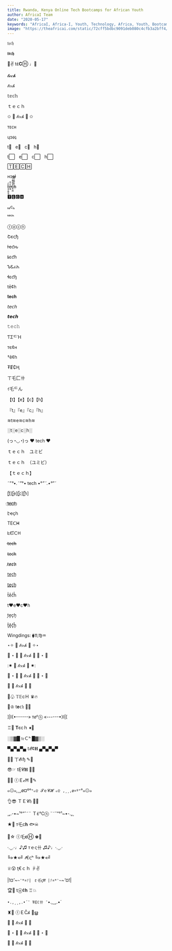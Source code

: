 ```yaml
---
title: Rwanda, Kenya Online Tech Bootcamps for African Youth
author: AfricaI Team
date: "2020-05-17"
keywords: "AfricaI, Africa-I, Youth, Technology, Africa, Youth, Bootcamps, Tutoring, Online, Rwanda, Kenya"
image: "https://theafricai.com/static/72cff5bdbc9091deb080c4cfb3a2bff4/39ef9/codingBootcamp.png"
---
```




𝔱𝔢𝔠𝔥

𝖙𝖊𝖈𝖍

💚✌  tέ𝐂Ⓗ  ♩🍧

𝓽𝓮𝓬𝓱

𝓉𝑒𝒸𝒽

𝕥𝕖𝕔𝕙

ｔｅｃｈ

✩  🎀  𝓉𝑒𝒸𝒽  🎀  ✩

ᴛᴇᴄʜ

ɥɔǝʇ

t⃣   e⃣   c⃣   h⃣

t⃞    e⃞    c⃞    h⃞

🅃🄴🄲🄷

ʜɔɘƚ

t̷̫͓̯͖̱̫͕̮͈̐́ͅè̴̫͍̽̂̎̕c̴̭̤̰̲̈͊̅̃͌͂͛̈͝ḥ̴̏̂̎͂̾͂̉

🆃🅴🅲🅷

ₜₑcₕ

ᵗᵉᶜʰ

ⓣⓔⓒⓗ

Շєςђ

ƚҽƈԋ

ȶɛƈɦ

ᏖᏋፈᏂ

ɬɛƈɧ

tē¢h

𝐭𝐞𝐜𝐡

𝘵𝘦𝘤𝘩

𝙩𝙚𝙘𝙝

𝚝𝚎𝚌𝚑

ƬΣᄃΉ

тє¢н

†ê¢h

₮Ɇ₵Ⱨ

ㄒ乇匚卄

ｲ乇ᄃん

【t】【e】【c】【h】

『t』『e』『c』『h』

≋t≋e≋c≋h≋

░t░e░c░h░

(っ◔◡◔)っ ♥ tech ♥

ｔｅｃｈ　ユミビ

ｔｅｃｈ　（ユミビ）

【﻿ｔｅｃｈ】

˜”*°•.˜”*°• tech •°*”˜.•°*”˜

[̲̅t][̲̅e][̲̅c][̲̅h]

t҉e҉c҉h҉

էҽçհ

TEᑕᕼ

ᖶᘿᑢᕼ

t̶e̶c̶h̶

t̴e̴c̴h̴

t̷e̷c̷h̷

t̲e̲c̲h̲

t̳e̳c̳h̳

t̾e̾c̾h̾

t♥e♥c♥h

t͎e͎c͎h͎

t͓̽e͓̽c͓̽h͓̽

Wingdings: ⧫︎♏︎♍︎♒︎

⋆✧  🎀  𝓉𝑒𝒸𝒽  🎀  ✧⋆

🍒 ⋆ 🍭  🎀  𝓉𝑒𝒸𝒽  🎀  🍭 ⋆ 🍒

:✷  🎀  𝓉𝑒𝒸𝒽  🎀  ✷:

🍇 ⋆ 🍬  🎀  𝓉𝑒𝒸𝒽  🎀  🍬 ⋆ 🍇

🍭  🎀  𝓉𝑒𝒸𝒽  🎀  🍭

🐻♧  𝕋𝔼cＨ  ♛🔥

🐊♔  t𝐞𝕔𝔥  💎🐻

]|I{•------» т𝑒ᶜⓗ «------•}I|[

♖💋  𝐓єcｈ  ♦🐺

░▒▓█ 𝔱𝔢Ｃʰ █▓▒░

▀▄▀▄▀▄ 𝕥𝓔¢𝐇 ▄▀▄▀▄▀

🍟🐼  丅𝓔𝔠ђ  ✎🍬

😎☞  tẸ𝓒𝐇  👻💔

🍧🐻  ⓣＥ𝓬Ħ  🎅✎

๑۞๑,¸¸,ø¤º°`°๑۩ 𝓣ｅ𝓒𝓗 ๑۩ ,¸¸,ø¤º°`°๑۞๑

👌😎  ＴＥ𝓒𝔥  🎯💲

¸„.-•~¹°”ˆ˜¨ Ｔέ℃ⓗ ¨˜ˆ”°¹~•-.„¸

★🎉  т乇c𝐡  🐟☠

💙☆  ⓣ乇𝐜Ⓗ  ♚🐯

·.¸¸.·♩♪♫ тｅς卄 ♫♪♩·.¸¸.·

╚»★«╝ 𝓉€ςʰ ╚»★«╝

♕😲  ţ€ｃｈ  ☟✌

|!¤*'~``~'*¤!| ｔ乇ςĦ |!¤*'~``~'*¤!|

🏆💋  tⓔ¢𝐡  ♖💥

`•.,¸¸,.•´¯ Ŧᗴℂ卄 ¯`•.,¸¸,.•´

♜💎  ⓣＥČ𝒽  🎅ൠ

🍭  🎀  𝓉𝑒𝒸𝒽  🎀  🍭

🍒 ⋆ 🍭  🎀  𝓉𝑒𝒸𝒽  🎀  🍭 ⋆ 🍒

🐓  🎀  𝓉𝑒𝒸𝒽  🎀  🐓